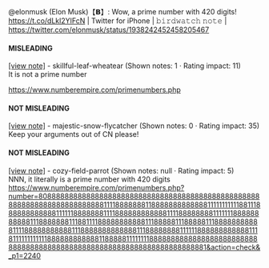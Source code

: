 @elonmusk (Elon Musk)【𝗕】: Wow, a prime number with 420 digits! https://t.co/dLkl2YIFcN | Twitter for iPhone | 𝚋𝚒𝚛𝚍𝚠𝚊𝚝𝚌𝚑 𝚗𝚘𝚝𝚎 | https://twitter.com/elonmusk/status/1938242452458205467

#### MISLEADING

[[view note]](https://x.com/i/birdwatch/n/1938275634444431592) - skillful-leaf-wheatear (Shown notes: 1 · Rating impact: 11)\
It is not a prime number

https://www.numberempire.com/primenumbers.php

#### NOT MISLEADING

[[view note]](https://x.com/i/birdwatch/n/1938309506297217415) - majestic-snow-flycatcher (Shown notes: 0 · Rating impact: 35)\
Keep your arguments out of CN please!

#### NOT MISLEADING

[[view note]](https://x.com/i/birdwatch/n/1938282105546629345) - cozy-field-parrot (Shown notes: null · Rating impact: 5)\
NNN, it literally is a prime number with 420 digits
https://www.numberempire.com/primenumbers.php?number=808888888888888888888888888888888888888888888888888888888888888888888888811118888888118888888888888111111111118811188888888888811111188888881111888888888888111188888888111111188888888888111888888811188111188888888888111888881118888811188888888888111188888888888111888888888888811188888888111111888888888888111811111111111188888888888811888881111111188888888888888888888888888888888888888888888888888888888888888888888881&action=check&_p1=2240
